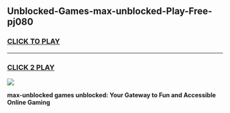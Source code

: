 
## Unblocked-Games-max-unblocked-Play-Free-pj080
<h3>
<a href="https://premium76.site?title=max-unblocked&ref=18A1">CLICK TO PLAY</a></h3>
<hr>

<h3>
<a href="https://premium76.site?title=max-unblocked&ref=18A1">CLICK 2 PLAY</a>
  
</h3>

<a href="https://premium76.site?title=max-unblocked&ref=18A1"><img src="https://clearcache.store/games.png"></a>


**max-unblocked games unblocked: Your Gateway to Fun and Accessible Online Gaming**
